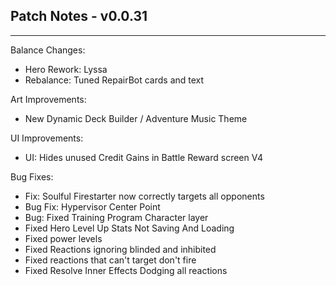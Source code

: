 ## Patch Notes - v0.0.31
----

Balance Changes:
- Hero Rework: Lyssa
- Rebalance: Tuned RepairBot cards and text

Art Improvements:
- New Dynamic Deck Builder / Adventure Music Theme

UI Improvements:
- UI: Hides unused Credit Gains in Battle Reward screen V4

Bug Fixes:
- Fix: Soulful Firestarter now correctly targets all opponents
- Bug Fix: Hypervisor Center Point
- Bug: Fixed Training Program Character layer
- Fixed Hero Level Up Stats Not Saving And Loading
- Fixed power levels
- Fixed Reactions ignoring blinded and inhibited
- Fixed reactions that can't target don't fire
- Fixed Resolve Inner Effects Dodging all reactions
